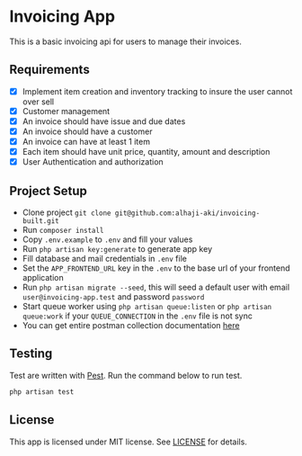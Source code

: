 # Invoicing App

This is a basic invoicing api for users to manage their invoices.

## Requirements

- [x] Implement item creation and inventory tracking to insure the user cannot over sell
- [x] Customer management
- [x] An invoice should have issue and due dates
- [x] An invoice should have a customer
- [x] An invoice can have at least 1 item
- [x] Each item should have unit price, quantity, amount and description
- [x] User Authentication and authorization

## Project Setup

- Clone project `git clone git@github.com:alhaji-aki/invoicing-built.git`
- Run `composer install`
- Copy `.env.example` to `.env` and fill your values
- Run `php artisan key:generate` to generate app key
- Fill database and mail credentials in `.env` file
- Set the `APP_FRONTEND_URL` key in the `.env` to the base url of your frontend application
- Run `php artisan migrate --seed`, this will seed a default user with email `user@invoicing-app.test` and password `password`
- Start queue worker using `php artisan queue:listen` or `php artisan queue:work` if your `QUEUE_CONNECTION` in the `.env` file is not sync
- You can get entire postman collection documentation [here](https://documenter.getpostman.com/view/2848345/2s93zB6hgy)

## Testing

Test are written with [Pest](https://pestphp.com). Run the command below to run test.

```bash
php artisan test
```

## License

This app is licensed under MIT license. See [LICENSE](LICENSE) for details.
